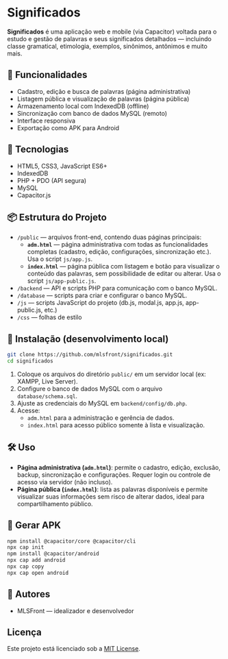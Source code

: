 # Significados

**Significados** é uma aplicação web e mobile (via Capacitor) voltada para o estudo e gestão de palavras e seus significados detalhados — incluindo classe gramatical, etimologia, exemplos, sinônimos, antônimos e muito mais.

## 🚀 Funcionalidades

- Cadastro, edição e busca de palavras (página administrativa)
- Listagem pública e visualização de palavras (página pública)
- Armazenamento local com IndexedDB (offline)
- Sincronização com banco de dados MySQL (remoto)
- Interface responsiva
- Exportação como APK para Android

## 🧱 Tecnologias

- HTML5, CSS3, JavaScript ES6+
- IndexedDB
- PHP + PDO (API segura)
- MySQL
- Capacitor.js

## 📦 Estrutura do Projeto

- `/public` — arquivos front-end, contendo duas páginas principais:
  - **`adm.html`** — página administrativa com todas as funcionalidades completas (cadastro, edição, configurações, sincronização etc.). Usa o script `js/app.js`.
  - **`index.html`** — página pública com listagem e botão para visualizar o conteúdo das palavras, sem possibilidade de editar ou alterar. Usa o script `js/app-public.js`.
- `/backend` — API e scripts PHP para comunicação com o banco MySQL.
- `/database` — scripts para criar e configurar o banco MySQL.
- `/js` — scripts JavaScript do projeto (db.js, modal.js, app.js, app-public.js, etc.)
- `/css` — folhas de estilo

## 📲 Instalação (desenvolvimento local)

```bash
git clone https://github.com/mlsfront/significados.git
cd significados
```

1. Coloque os arquivos do diretório `public/` em um servidor local (ex: XAMPP, Live Server).
2. Configure o banco de dados MySQL com o arquivo `database/schema.sql`.
3. Ajuste as credenciais do MySQL em `backend/config/db.php`.
4. Acesse:
   - `adm.html` para a administração e gerência de dados.
   - `index.html` para acesso público somente à lista e visualização.

## 🛠 Uso

- **Página administrativa (`adm.html`)**: permite o cadastro, edição, exclusão, backup, sincronização e configurações. Requer login ou controle de acesso via servidor (não incluso).
- **Página pública (`index.html`)**: lista as palavras disponíveis e permite visualizar suas informações sem risco de alterar dados, ideal para compartilhamento público.

## 📱 Gerar APK

```bash
npm install @capacitor/core @capacitor/cli
npx cap init
npm install @capacitor/android
npx cap add android
npx cap copy
npx cap open android
```

## 📌 Autores

* MLSFront — idealizador e desenvolvedor

## Licença

Este projeto está licenciado sob a [MIT License](LICENSE).
